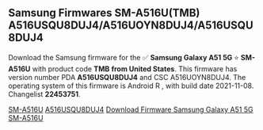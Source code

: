 <h2>Samsung Firmwares SM-A516U(TMB) A516USQU8DUJ4/A516UOYN8DUJ4/A516USQU8DUJ4</h2>
Download the Samsung firmware for the ✅ <strong>Samsung Galaxy A51 5G </strong> ⭐ <strong>SM-A516U</strong> with product code <strong>TMB</strong> <strong> from United States</strong>. This firmware has version number PDA <strong>A516USQU8DUJ4</strong> and CSC A516UOYN8DUJ4. The operating system of this firmware is Android R , with build date 2021-11-08. Changelist <strong>22453751</strong>.


[SM-A516U](https://samfirm.shop/samsung/model/SM-A516U)
[A516USQU8DUJ4](https://samfirm.shop/samsung/pda/A516USQU8DUJ4)
[Download Firmware Samsung Galaxy A51 5G SM-A516U](https://samfirm.shop/samsung/firmware/472279)
